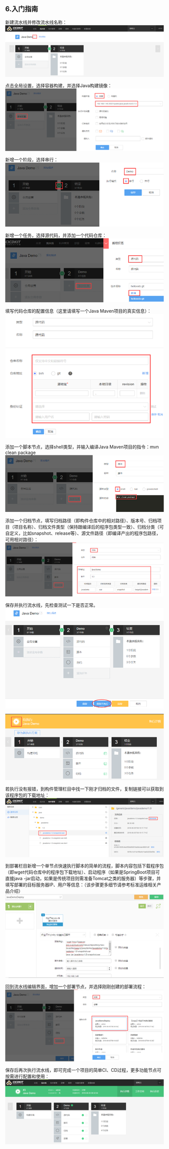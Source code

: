 ## 6.入门指南

新建流水线并修改流水线名称：
![](../assets/32.png)

点击全局设置，选择容器构建，并选择Java构建镜像：
![](../assets/33.png)

新增一个阶段，选择串行：
![](../assets/34.png)

新增一个任务，选择源代码，并添加一个代码仓库：
![](../assets/35.png)

填写代码仓库的配置信息（这里请填写一个Java Maven项目的真实信息）：
![](../assets/36.png)

添加一个脚本节点，选择shell类型，并输入编译Java Maven项目的指令：mvn clean package
![](../assets/37.png)

添加一个归档节点，填写归档路径（即构件仓库中的相对路径）、版本号、归档项目（项目名称）、归档文件类型（保持跟编译后的程序包类型一致）、归档分类（可自定义，比如snapshot、release等）、源文件路径（即编译产出的程序包路径，可用相对路径）：
![](../assets/38.png)

保存并执行流水线，先检查测试一下是否正常。
![](../assets/39.png)

![](../assets/40.png)

若执行没有报错，到构件管理栏目中找一下刚才归档的文件，复制链接可以获取到该程序包的下载地址：
![](../assets/41.png)

到部署栏目新增一个单节点快速执行脚本的简单的流程，脚本内容包括下载程序包（即wget代码仓库中的程序包下载地址）、启动程序（如果是SpringBoot项目可直接java -jar启动，如果是传统项目则需准备Tomcat之类的服务器）等步骤，并填写部署的目标服务器IP、用户等信息：（该步骤更多细节请参考标准运维相关产品介绍）
![](../assets/42.png)

回到流水线编辑界面，增加一个部署节点，并选择刚刚创建的部署流程：
![](../assets/43.png)

保存后再次执行流水线，即可完成一个项目的简单CI、CD过程，更多功能节点可按需进行配置和使用：
![](../assets/44.png)
